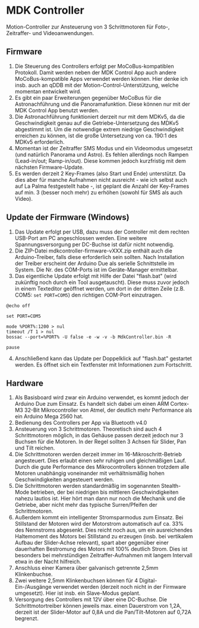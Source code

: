 # MDK Controller
Motion-Controller zur Ansteuerung von 3 Schrittmotoren für Foto-, Zeitraffer- und Videoanwendungen.

## Firmware

1. Die Steuerung des Controllers erfolgt per MoCoBus-kompatiblen Protokoll. Damit werden neben der MDK Control App auch andere MoCoBus-kompatible Apps verwendet werden können. Hier denke ich insb. auch an qDDB mit der Motion-Control-Unterstützung, welche momentan entwickelt wird.
2. Es gibt ein paar Erweiterungen gegenüber MoCoBus für die Astronachführung und die Panoramafunktion. Diese können nur mit der MDK Control App benutzt werden.
3. Die Astronachführung funktioniert derzeit nur mit dem MDKv5, da die Geschwindigkeit genau auf die Getriebe-Untersetzung des MDKv5 abgestimmt ist. Um die notwendige extrem niedrige Geschwindigkeit erreichen zu können, ist die große Untersetzung von ca. 190:1 des MDKv5 erforderlich.
4. Momentan ist der Zeitraffer SMS Modus und ein Videomodus umgesetzt (und natürlich Panorama und Astro). Es fehlen allerdings noch Rampen (Lead-in/out; Ramp-in/out). Diese kommen jedoch kurzfristig mit dem nächsten Firmware-Update.
5. Es werden derzeit 2 Key-Frames (also Start und Ende) unterstützt. Da dies aber für manche Aufnahmen nicht ausreicht - wie ich selbst auch auf La Palma festgestellt habe -, ist geplant die Anzahl der Key-Frames auf min. 3 (besser noch mehr) zu erhöhen (sowohl für SMS als auch Video).

## Update der Firmware (Windows)

1. Das Update erfolgt per USB, dazu muss der Controller mit dem rechten USB-Port am PC angeschlossen werden. Eine weitere Spannungsversorgung per DC-Buchse ist dafür nicht notwendig.
2. Die ZIP-Datei mdkcontroller-firmware-vXXX.zip enthält auch die Arduino-Treiber, falls diese erforderlich sein sollten. Nach Installation der Treiber erscheint der Arduino Due als serielle Schnittstelle im System. Die Nr. des COM-Ports ist im Geräte-Manager ermittelbar.
3. Das eigentliche Update erfolgt mit Hilfe der Datei "flash.bat" (wird zukünftig noch durch ein Tool ausgetauscht). Diese muss zuvor jedoch in einem Texteditor geöffnet werden, um dort in der dritten Zeile (z.B. COM5: `set PORT=COM5`) den richtigen COM-Port einzutragen.
  ```
  @echo off
  
  set PORT=COM5
  
  mode %PORT%:1200 > nul
  timeout /T 1 > nul
  bossac --port=%PORT% -U false -e -w -v -b MdkController.bin -R
  
  pause
  ```
4. Anschließend kann das Update per Doppelklick auf "flash.bat" gestartet werden. Es öffnet sich ein Textfenster mit Informationen zum Fortschritt.

## Hardware

1. Als Basisboard wird zwar ein Arduino verwendet, es kommt jedoch der Arduino Due zum Einsatz. Es handelt sich dabei um einen ARM Cortex-M3 32-Bit Mikrocontroller von Atmel, der deutlich mehr Performance als ein Arduino Mega 2560 hat.
2. Bedienung des Controllers per App via Bluetooth v4.0
3. Ansteuerung von 3 Schrittmotoren. Theoretisch sind auch 4 Schrittmotoren möglich, in das Gehäuse passen derzeit jedoch nur 3 Buchsen für die Motoren. In der Regel sollten 3 Achsen für Slider, Pan und Tilt reichen.
4. Die Schrittmotoren werden derzeit immer im 16-Mikroschritt-Betrieb angesteuert. Dies erlaubt einen sehr ruhigen und gleichmäßigen Lauf. Durch die gute Performance des Mikrocontrollers können trotzdem alle Motoren unabhängig voneinander mit verhältnismäßig hohen Geschwindigkeiten angesteuert werden.
5. Die Schrittmotoren werden standardmäßig im sogenannten Stealth-Mode betrieben, der bei niedrigen bis mittleren Geschwindigkeiten nahezu lautlos ist. Hier hört man dann nur noch die Mechanik und die Getriebe, aber nicht mehr das typische Surren/Pfeifen der Schrittmotoren.
6. Außerdem kommt ein intelligenter Stromsparmodus zum Einsatz. Bei Stillstand der Motoren wird der Motorstrom automatisch auf ca. 33% des Nennstroms abgesenkt. Dies reicht noch aus, um ein ausreichendes Haltemoment des Motors bei Stillstand zu erzeugen (insb. bei vertikalem Aufbau der Slider-Achse relevant), spart aber gegenüber einer dauerhaften Bestromung des Motors mit 100% deutlich Strom. Dies ist besonders bei mehrstündigen Zeitraffer-Aufnahmen mit langem Intervall etwa in der Nacht hilfreich.
7. Anschluss einer Kamera über galvanisch getrennte 2,5mm Klinkenbuchse.
8. Zwei weitere 2,5mm Klinkenbuchsen können für 4 Digital-Ein-/Ausgänge verwendet werden (derzeit noch nicht in der Firmware umgesetzt). Hier ist insb. ein Slave-Modus geplant.
9. Versorgung des Controllers mit 12V über eine DC-Buchse. Die Schrittmotortreiber können jeweils max. einen Dauerstrom von 1,2A, derzeit ist der Slider-Motor auf 0,8A und die Pan/Tilt-Motoren auf 0,72A begrenzt.
